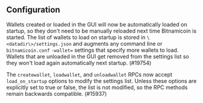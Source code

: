 Configuration
-------------

Wallets created or loaded in the GUI will now be automatically loaded on
startup, so they don't need to be manually reloaded next time Bitnamicoin is
started. The list of wallets to load on startup is stored in
`\<datadir\>/settings.json` and augments any command line or `bitnamicoin.conf`
`-wallet=` settings that specify more wallets to load. Wallets that are
unloaded in the GUI get removed from the settings list so they won't load again
automatically next startup. (#19754)

The `createwallet`, `loadwallet`, and `unloadwallet` RPCs now accept
`load_on_startup` options to modify the settings list. Unless these options are
explicitly set to true or false, the list is not modified, so the RPC methods
remain backwards compatible. (#15937)
